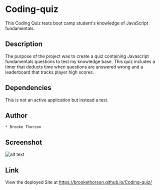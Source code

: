 # Coding-quiz

This Coding Quiz tests boot camp student's knowledge of JavaScript fundamentals. 

## Description 

The purpose of the project was to create a quiz containing Javascript fundamentals questions to test my knowledge base. This quiz includes a timer that deducts time when questions are answered wrong and a leaderboard that tracks player high scores. 

## Dependencies

This is not an active application but instead a test.

## Author 

    * Brooke Thorson

## Screenshot
 
![alt text]()



## Link 

View the deployed Site at https://brookethorson.github.io/Coding-quiz/